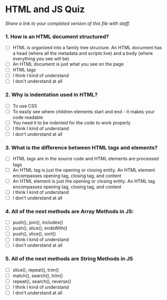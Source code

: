 # HTML and JS Quiz
_Share a link to your completed version of this file with staff._

### 1. How is an HTML document structured?
- [ ] HTML is organized into a family tree structure. An HTML document has a head (where all the metadata and scripts live) and a body (where everything you see will be)
- [ ] An HTML document is just what you see on the page
- [ ] HTML tags
- [ ] I think I kind of understand
- [ ] I don't understand at all

### 2. Why is indentation used in HTML?
- [ ] To use CSS
- [ ] To easily see where children elements start and end - it makes your code readable
- [ ] You need it to be indented for the code to work properly
- [ ] I think I kind of understand
- [ ] I don't understand at all

### 3. What is the difference between HTML tags and elements?
- [ ] HTML tags are in the source code and HTML elements are processed tags
- [ ] An HTML tag is just the opening or closing entity. An HTML element encompasses opening tag, closing tag, and content
- [ ] An HTML element is just the opening or closing entity. An HTML tag encompasses opening tag, closing tag, and content
- [ ] I think I kind of understand
- [ ] I don't understand at all
 
### 4. All of the next methods are Array Methods in JS:
- [ ] push(), join(), includes()
- [ ] push(), slice(), endsWith()
- [ ] push(), slice(), sort()
- [ ] I think I kind of understand
- [ ] I don't understand at all

### 5. All of the next methods are String Methods in JS
- [ ] slice(), repeat(), trim()
- [ ] match(), search(), trim()
- [ ] repeat(), search(), reverse()
- [ ] I think I kind of understand
- [ ] I don't understand at all
